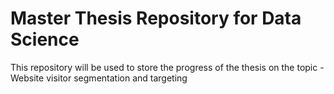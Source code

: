 # Master Thesis Repository for Data Science

This repository will be used to store the progress of the thesis on the topic - Website visitor segmentation and targeting
